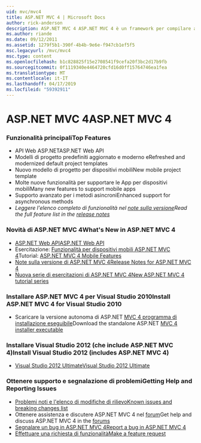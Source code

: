 ```yaml
---
uid: mvc/mvc4
title: ASP.NET MVC 4 | Microsoft Docs
author: rick-anderson
description: ASP.NET MVC 4 ASP.NET MVC 4 è un framework per compilare applicazioni scalabili, basati su standard web usando i modelli di progettazione consolidati e la potenza di AS....
ms.author: riande
ms.date: 09/12/2011
ms.assetid: 1279f5b1-390f-4b4b-9e6e-f947cb1ef5f5
msc.legacyurl: /mvc/mvc4
msc.type: content
ms.openlocfilehash: b1c828825f15e2708541f9cefa20f3bc2d17b9fb
ms.sourcegitcommit: 0f1119340e4464720cfd16d0ff15764746ea1fea
ms.translationtype: MT
ms.contentlocale: it-IT
ms.lasthandoff: 04/17/2019
ms.locfileid: "59392911"
---
```

# <a name="aspnet-mvc-4"></a><span data-ttu-id="42d7b-103">ASP.NET MVC 4</span><span class="sxs-lookup"><span data-stu-id="42d7b-103">ASP.NET MVC 4</span></span>

### <a name="top-features"></a><span data-ttu-id="42d7b-104">Funzionalità principali</span><span class="sxs-lookup"><span data-stu-id="42d7b-104">Top Features</span></span>

- <span data-ttu-id="42d7b-105">API Web ASP.NET</span><span class="sxs-lookup"><span data-stu-id="42d7b-105">ASP.NET Web API</span></span>
- <span data-ttu-id="42d7b-106">Modelli di progetto predefiniti aggiornato e moderno e</span><span class="sxs-lookup"><span data-stu-id="42d7b-106">Refreshed and modernized default project templates</span></span>
- <span data-ttu-id="42d7b-107">Nuovo modello di progetto per dispositivi mobili</span><span class="sxs-lookup"><span data-stu-id="42d7b-107">New mobile project template</span></span>
- <span data-ttu-id="42d7b-108">Molte nuove funzionalità per supportare le App per dispositivi mobili</span><span class="sxs-lookup"><span data-stu-id="42d7b-108">Many new features to support mobile apps</span></span>
- <span data-ttu-id="42d7b-109">Supporto avanzato per i metodi asincroni</span><span class="sxs-lookup"><span data-stu-id="42d7b-109">Enhanced support for asynchronous methods</span></span>
- <span data-ttu-id="42d7b-110">*Leggere l'elenco completo di funzionalità nel [note sulla versione](../whitepapers/mvc4-release-notes.md)*</span><span class="sxs-lookup"><span data-stu-id="42d7b-110">*Read the full feature list in the [release notes](../whitepapers/mvc4-release-notes.md)*</span></span>


### <a name="whats-new-in-aspnet-mvc-4"></a><span data-ttu-id="42d7b-111">Novità di ASP.NET MVC 4</span><span class="sxs-lookup"><span data-stu-id="42d7b-111">What's New in ASP.NET MVC 4</span></span>

- [<span data-ttu-id="42d7b-112">ASP.NET Web API</span><span class="sxs-lookup"><span data-stu-id="42d7b-112">ASP.NET Web API</span></span>](../web-api/index.md)
- <span data-ttu-id="42d7b-113">Esercitazione: [Funzionalità per dispositivi mobili ASP.NET MVC 4](overview/older-versions/aspnet-mvc-4-mobile-features.md)</span><span class="sxs-lookup"><span data-stu-id="42d7b-113">Tutorial: [ASP.NET MVC 4 Mobile Features](overview/older-versions/aspnet-mvc-4-mobile-features.md)</span></span>
- [<span data-ttu-id="42d7b-114">Note sulla versione di ASP.NET MVC 4</span><span class="sxs-lookup"><span data-stu-id="42d7b-114">Release Notes for ASP.NET MVC 4</span></span>](../whitepapers/mvc4-release-notes.md)
- [<span data-ttu-id="42d7b-115">Nuova serie di esercitazioni di ASP.NET MVC 4</span><span class="sxs-lookup"><span data-stu-id="42d7b-115">New ASP.NET MVC 4 tutorial series</span></span>](overview/older-versions/getting-started-with-aspnet-mvc4/intro-to-aspnet-mvc-4.md)


### <a name="install-aspnet-mvc-4-for-visual-studio-2010"></a><span data-ttu-id="42d7b-116">Installare ASP.NET MVC 4 per Visual Studio 2010</span><span class="sxs-lookup"><span data-stu-id="42d7b-116">Install ASP.NET MVC 4 for Visual Studio 2010</span></span>

- <span data-ttu-id="42d7b-117">Scaricare la versione autonoma di ASP.NET [MVC 4 programma di installazione eseguibile](https://www.microsoft.com/download/details.aspx?id=30683)</span><span class="sxs-lookup"><span data-stu-id="42d7b-117">Download the standalone ASP.NET [MVC 4 installer executable](https://www.microsoft.com/download/details.aspx?id=30683)</span></span>


### <a name="install-visual-studio-2012-includes-aspnet-mvc-4"></a><span data-ttu-id="42d7b-118">Installare Visual Studio 2012 (che include ASP.NET MVC 4)</span><span class="sxs-lookup"><span data-stu-id="42d7b-118">Install Visual Studio 2012 (includes ASP.NET MVC 4)</span></span>

- [<span data-ttu-id="42d7b-119">Visual Studio 2012 Ultimate</span><span class="sxs-lookup"><span data-stu-id="42d7b-119">Visual Studio 2012 Ultimate</span></span>](https://go.microsoft.com/fwlink/?linkid=247148)


### <a name="getting-help-and-reporting-issues"></a><span data-ttu-id="42d7b-120">Ottenere supporto e segnalazione di problemi</span><span class="sxs-lookup"><span data-stu-id="42d7b-120">Getting Help and Reporting Issues</span></span>

- [<span data-ttu-id="42d7b-121">Problemi noti e l'elenco di modifiche di rilievo</span><span class="sxs-lookup"><span data-stu-id="42d7b-121">Known issues and breaking changes list</span></span>](../whitepapers/mvc4-release-notes.md#_Toc303253815)
- <span data-ttu-id="42d7b-122">Ottenere assistenza e discutere ASP.NET MVC 4 nel [forum](https://forums.asp.net/1146.aspx)</span><span class="sxs-lookup"><span data-stu-id="42d7b-122">Get help and discuss ASP.NET MVC 4 in the [forums](https://forums.asp.net/1146.aspx)</span></span>
- [<span data-ttu-id="42d7b-123">Segnalare un bug in ASP.NET MVC 4</span><span class="sxs-lookup"><span data-stu-id="42d7b-123">Report a bug in ASP.NET MVC 4</span></span>](https://github.com/aspnet/AspNetWebStack/issues)
- [<span data-ttu-id="42d7b-124">Effettuare una richiesta di funzionalità</span><span class="sxs-lookup"><span data-stu-id="42d7b-124">Make a feature request</span></span>](http://aspnet.uservoice.com/forums/41201-asp-net-mvc)

